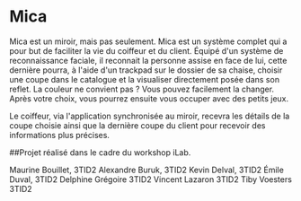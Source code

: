 Mica
====


Mica est un miroir, mais pas seulement. Mica est un système complet qui a pour but de faciliter la vie du coiffeur et du client. 
Équipé d'un système de reconnaissance faciale, il reconnait la personne assise en face de lui, cette dernière pourra, 
à l'aide d'un trackpad sur le dossier de sa chaise, choisir une coupe dans le catalogue et la visualiser directement posée dans son reflet. 
La couleur ne convient pas ? Vous pouvez facilement la changer. Après votre choix, vous pourrez ensuite vous occuper avec des petits jeux. 

Le coiffeur, via l'application synchronisée au miroir, recevra les détails de la coupe choisie ainsi que la dernière coupe du client pour recevoir des informations plus précises.

##Projet réalisé dans le cadre du workshop iLab.

Maurine Bouillet, 3TID2
Alexandre Buruk, 3TID2
Kevin Delval, 3TID2
Émile Duval, 3TID2
Delphine Grégoire 3TID2
Vincent Lazaron 3TID2
Tiby Voesters 3TID2
